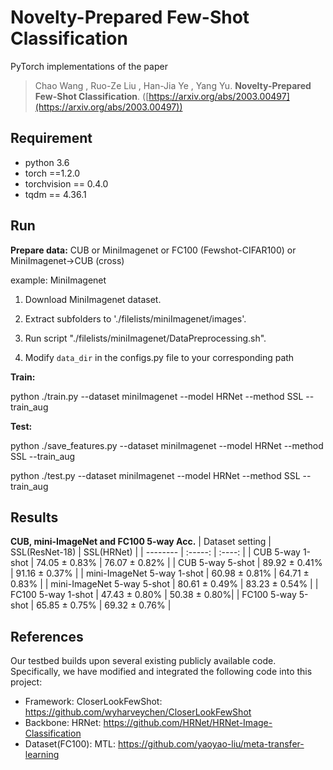 # Novelty-Prepared Few-Shot Classification
PyTorch implementations of the paper
> Chao Wang , Ruo-Ze Liu , Han-Jia Ye , Yang Yu. **Novelty-Prepared Few-Shot Classification**. ([https://arxiv.org/abs/2003.00497](https://arxiv.org/abs/2003.00497))


## Requirement
- python 3.6
- torch ==1.2.0
- torchvision == 0.4.0
- tqdm == 4.36.1



## Run

**Prepare data:**
CUB or MiniImagenet or FC100 (Fewshot-CIFAR100) or MiniImagenet->CUB (cross)

example: MiniImagenet

1. Download MiniImagenet dataset.

2. Extract subfolders to './filelists/miniImagenet/images'.

3. Run script "./filelists/miniImagenet/DataPreprocessing.sh".

4. Modify `data_dir` in the configs.py file to your corresponding path




**Train:**

python ./train.py --dataset miniImagenet --model HRNet --method SSL --train_aug



**Test:**

python ./save_features.py --dataset miniImagenet --model HRNet --method SSL --train_aug

python ./test.py --dataset miniImagenet --model HRNet --method SSL --train_aug


## Results
**CUB, mini-ImageNet and FC100 5-way Acc.**
| Dataset setting     | SSL(ResNet-18) |  SSL(HRNet) |
| --------     | :-----: | :----: |
| CUB 5-way 1-shot   | 74.05 ± 0.83%  | 76.07 ± 0.82% |
| CUB 5-way 5-shot   | 89.92 ± 0.41%  | 91.16 ± 0.37% |
| mini-ImageNet 5-way 1-shot   | 60.98 ± 0.81%  | 64.71 ± 0.83% |
| mini-ImageNet 5-way 5-shot   | 80.61 ± 0.49%  | 83.23 ± 0.54% |
| FC100 5-way 1-shot   | 47.43 ± 0.80%  | 50.38 ± 0.80%|
| FC100 5-way 5-shot   | 65.85 ± 0.75% | 69.32 ± 0.76% |




## References
Our testbed builds upon several existing publicly available code. Specifically, we have modified and integrated the following code into this project:

* Framework:
CloserLookFewShot: https://github.com/wyharveychen/CloserLookFewShot
* Backbone:
HRNet: https://github.com/HRNet/HRNet-Image-Classification
* Dataset(FC100):
MTL: https://github.com/yaoyao-liu/meta-transfer-learning
